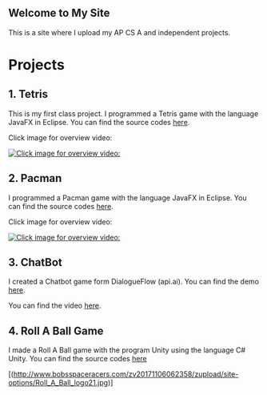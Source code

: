 ## Welcome to My Site

This is a site where I upload my AP CS A and independent projects.

# Projects

## 1. Tetris

This is my first class project. I programmed a Tetris game with the language JavaFX in Eclipse. You can find the source codes [here](https://github.com/teopotter88/Tetris). 

Click image for overview video:

[![Click image for overview video:](https://img00.deviantart.net/ce88/i/2015/038/f/7/tetris_logo_by_jmk_prime-d8h1sf0.png)](https://youtu.be/qAdGMfoSh1s)

## 2. Pacman

I programmed a Pacman game with the language JavaFX in Eclipse. You can find the source codes [here](https://github.com/teopotter88/Pacman). 

Click image for overview video:

[![Click image for overview video:](https://upload.wikimedia.org/wikipedia/commons/thumb/0/06/Pac_Man.svg/1200px-Pac_Man.svg.png)](https://youtu.be/LNTrzrfJYCk)

## 3. ChatBot

I created a Chatbot game form DialogueFlow (api.ai). You can find the demo [here](https://bot.dialogflow.com/06f182e2-65b1-49ef-8760-12d10d07bd52). 

You can find the video [here](https://youtu.be/Va5BLrxM-LM).

## 4. Roll A Ball Game

I made a Roll A Ball game with the program Unity using the language C# Unity. You can find the source codes [here](https://github.com/teopotter88/Roll-A-Boll-Unity)

[(http://www.bobsspaceracers.com/zv20171106062358/zupload/site-options/Roll_A_Ball_logo21.jpg)]
